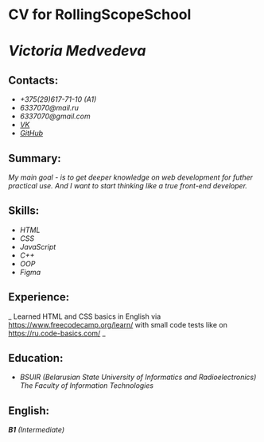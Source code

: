 # CV for RollingScopeSchool

# _**Victoria Medvedeva**_

## Contacts:
* _+375(29)617-71-10 (A1)_
* _6337070@mail.ru_
* _6337070@gmail.com_
* _[VK](https://vk.com/medvedeva903)_
* _[GitHub](https://github.com/victory-vi)_

## Summary:
_My main goal - is to get deeper knowledge on web development for futher practical use. And I want to start thinking like a true front-end developer._

## Skills:
* _HTML_
* _CSS_
* _JavaScript_
* _C++_
* _OOP_
* _Figma_

## Experience:
_ Learned HTML and CSS basics in English via https://www.freecodecamp.org/learn/ with small code tests like on https://ru.code-basics.com/ _

## Education:
* _*BSUIR (Belarusian State University of Informatics and Radioelectronics)*_
_The Faculty of Information Technologies_

## English:
_**B1** (Intermediate)_

